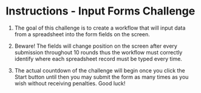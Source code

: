 # Instructions - Input Forms Challenge

1. The goal of this challenge is to create a workflow that will input data from a spreadsheet into the form fields on the screen.

2. Beware! The fields will change position on the screen after every submission throughout 10 rounds thus the workflow must correctly identify where each spreadsheet record must be typed every time.

3. The actual countdown of the challenge will begin once you click the Start button until then you may submit the form as many times as you wish without receiving penalties.
Good luck!

